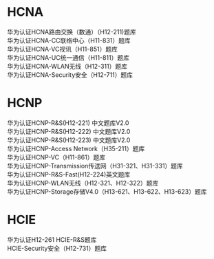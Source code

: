
# HCNA
华为认证HCNA路由交换（数通）（H12-211)题库</br>
华为认证HCNA-CC联络中心（H11-831）题库</br>
华为认证HCNA-VC视讯（H11-851）题库 </br>
华为认证HCNA-UC统一通信（H11-811）题库 </br>
华为认证HCNA-WLAN无线（H12-311）题库</br>
华为认证HCNA-Security安全（H12-711）题库</br>
# HCNP
华为认证HCNP-R&S(H12-221) 中文题库V2.0</br>
华为认证HCNP-R&S(H12-222) 中文题库V2.0</br>
华为认证HCNP-R&S(H12-223) 中文题库V2.0</br>
华为认证HCNP-Access Network（H35-211）题库</br>
华为认证HCNP-VC（H11-861）题库</br>
华为认证HCNP-Transmission传送网（H31-321、H31-331）题库</br>
华为认证HCNP-R&S-Fast(H12-224)英文题库</br>
华为认证HCNP-WLAN无线（H12-321、H12-322）题库</br>
华为认证HCNP-Storage存储V4.0（H13-621、H13-622、H13-623）题库</br>
# HCIE
华为认证H12-261 HCIE-R&S题库</br>
HCIE-Security安全（H12-731）题库</br>
